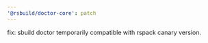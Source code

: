 ```yaml
---
'@rsbuild/doctor-core': patch
---
```


fix: sbuild doctor temporarily compatible with rspack canary version.
